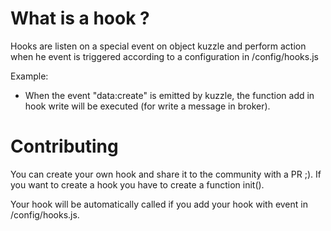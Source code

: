 # What is a hook ?

Hooks are listen on a special event on object kuzzle and perform action when he event is triggered according to a configuration in /config/hooks.js

Example:

* When the event "data:create" is emitted by kuzzle, the function add in hook write will be executed (for write a message in broker).


# Contributing

You can create your own hook and share it to the community with a PR ;). If you want to create a hook you have to create a function init().

Your hook will be automatically called if you add your hook with event in /config/hooks.js.
